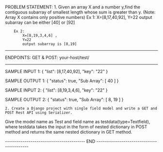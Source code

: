 PROBLEM STATEMENT:
    1. Given an array X and a number y,find the contiguous subarray of smallest length whose sum is greater than y.
    (Note: Array X contains only positive numbers)
        Ex 1: 
            X=[8,17,40,92],
            Y=22
            output subarray can be either [40] or [92]

        Ex 2: 
            X=[8,19,3,4,6] ,
            Y=22
            output subarray is [8,19]
---------------------------------------------------------------------------------------------

ENDPOINTS:
    GET & POST: your-host/test/   <!--#Ex: http://127.0.0.1:8000/test/ -->

---------------------------------------------------------------------------------------------
SAMPLE INPUT 1:
    {
        "list": [8,17,40,92], <!-- X value -->
        "key": "22" <!-- Y value -->
    }

SAMPLE OUTPUT 1:
    {
        "status": true,
        "Sub Array": [
            40
        ]
    }


SAMPLE INPUT 2:
    {
        "list": [8,19,3,4,6], <!-- X value -->
        "key": "22" <!-- Y value -->
    }

SAMPLE OUTPUT 2:
    {
        "status": true,
        "Sub Array": [
            8,
            19
        ]
    }



    2. Create a Django project with single field model and write a GET and POST Rest API using Serializer.
   Give the model name as Test and field name as testdata(type=Textfield), where testdata takes the input in the form of nested dictionary in POST method and 
   returns the same nested dictionary in  GET method.

----------------------------------------- END -------------------------------------------